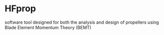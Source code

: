 # HFprop
 software tool designed for both the analysis and design of propellers using Blade Element Momentum Theory (BEMT)
